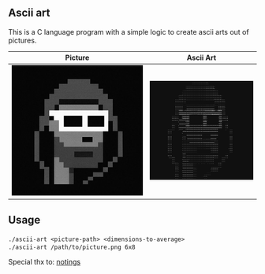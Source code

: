 ## Ascii art
This is a C language program with a simple logic to create ascii arts out of pictures.

| Picture   | Ascii Art |
|-----------|-----------|
| ![Pic](https://raw.githubusercontent.com/0v3rf3ar/ascii-art/refs/heads/main/s3p.jpg) | ![Pic2](https://raw.githubusercontent.com/0v3rf3ar/ascii-art/refs/heads/main/s3p-ascii.png) |

## Usage

```
./ascii-art <picture-path> <dimensions-to-average>
./ascii-art /path/to/picture.png 6x8
```
Special thx to: [notings](https://github.com/nothings/stb)
